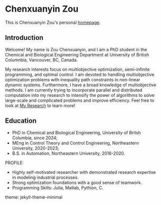 # Chenxuanyin Zou
This is Chenxuanyin Zou's personal [homepage](https://zcxyubc.github.io/zcxyUBC/).

## Introduction
Welcome! My name is Zou Chenxuanyin, and I am a PhD student in the Chemical and Biological Engineering Department at University of British Columnbia, Vancouver, BC, Canada. 

My research interests focus on multiobjective optimization, semi-infinite programming, and optimal control. I am devoted to handling multiobjective optimization problems with inequality path constraints in non-linear dynamic systems. Furthermore, I have a broad knowledge of multiobjective methods. I am currently trying to incorporate parallel and distributed computation into my research to intensify the power of algorithms to solve large-scale and complicated problems and improve efficiency. Feel free to look at [My Research](https://zcxyubc.github.io/zcxyUBC/research) to learn more!


## Education
* PhD in Chemical and Biological Engineering, University of Britsh Columbia, since 2024;
* MEng in Control Theory and Control Engineering, Northeastern University, 2020-2023;
* B.S. in Automation, Northeastern University, 2016-2020.


PROFILE:
* Highly self-motivated researcher with demonstrated research expertise in modeling industrial processes. 
* Strong optimization foundations with a good sense of teamwork.
* Programming Skills: Julia, Matlab, Pythion, C.



theme: jekyll-theme-minimal
